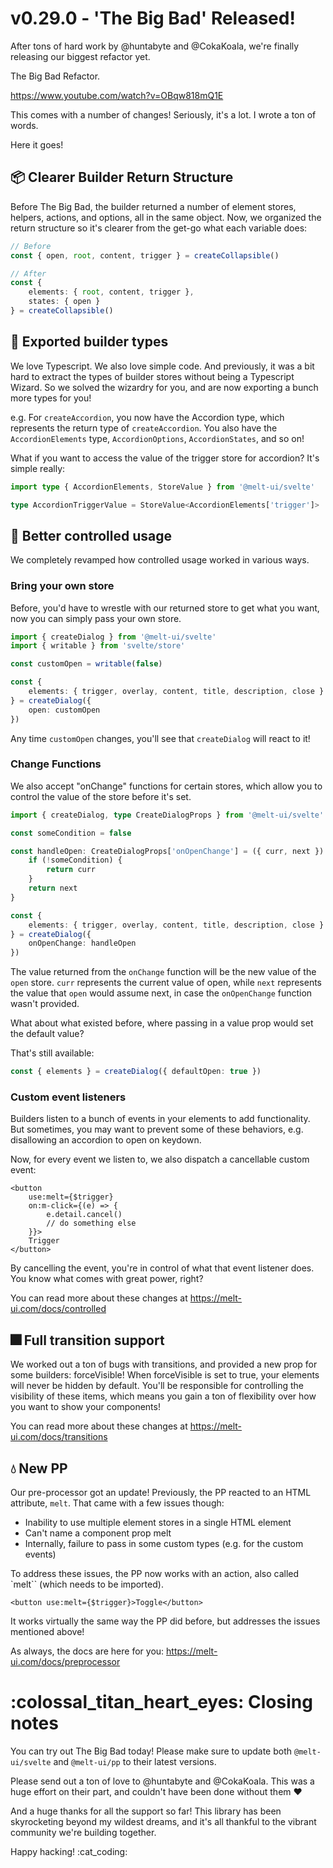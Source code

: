 # v0.29.0 - 'The Big Bad' Released!

After tons of hard work by @huntabyte and @CokaKoala, we're finally releasing our biggest refactor
yet.

The Big Bad Refactor.

https://www.youtube.com/watch?v=OBqw818mQ1E

This comes with a number of changes! Seriously, it's a lot. I wrote a ton of words.

Here it goes!

## 📦 Clearer Builder Return Structure

Before The Big Bad, the builder returned a number of element stores, helpers, actions, and options,
all in the same object. Now, we organized the return structure so it's clearer from the get-go what
each variable does:

```ts
// Before
const { open, root, content, trigger } = createCollapsible()

// After
const {
	elements: { root, content, trigger },
	states: { open }
} = createCollapsible()
```

## 📜 Exported builder types

We love Typescript. We also love simple code. And previously, it was a bit hard to extract the types
of builder stores without being a Typescript Wizard. So we solved the wizardry for you, and are now
exporting a bunch more types for you!

e.g. For `createAccordion`, you now have the Accordion type, which represents the return type of
`createAccordion`. You also have the `AccordionElements` type, `AccordionOptions`,
`AccordionStates`, and so on!

What if you want to access the value of the trigger store for accordion? It's simple really:

```ts
import type { AccordionElements, StoreValue } from '@melt-ui/svelte'

type AccordionTriggerValue = StoreValue<AccordionElements['trigger']>
```

## 🦾 Better controlled usage

We completely revamped how controlled usage worked in various ways.

### Bring your own store

Before, you'd have to wrestle with our returned store to get what you want, now you can simply pass
your own store.

```ts
import { createDialog } from '@melt-ui/svelte'
import { writable } from 'svelte/store'

const customOpen = writable(false)

const {
	elements: { trigger, overlay, content, title, description, close }
} = createDialog({
	open: customOpen
})
```

Any time `customOpen` changes, you'll see that `createDialog` will react to it!

### Change Functions

We also accept "onChange" functions for certain stores, which allow you to control the value of the
store before it's set.

```ts
import { createDialog, type CreateDialogProps } from '@melt-ui/svelte'

const someCondition = false

const handleOpen: CreateDialogProps['onOpenChange'] = ({ curr, next }) => {
	if (!someCondition) {
		return curr
	}
	return next
}

const {
	elements: { trigger, overlay, content, title, description, close }
} = createDialog({
	onOpenChange: handleOpen
})
```

The value returned from the `onChange` function will be the new value of the `open` store. `curr`
represents the current value of open, while `next` represents the value that `open` would assume
next, in case the `onOpenChange` function wasn't provided.

What about what existed before, where passing in a value prop would set the default value?

That's still available:

```ts
const { elements } = createDialog({ defaultOpen: true })
```

### Custom event listeners

Builders listen to a bunch of events in your elements to add functionality. But sometimes, you may
want to prevent some of these behaviors, e.g. disallowing an accordion to open on keydown.

Now, for every event we listen to, we also dispatch a cancellable custom event:

```svelte
<button
	use:melt={$trigger}
	on:m-click={(e) => {
		e.detail.cancel()
		// do something else
	}}>
	Trigger
</button>
```

By cancelling the event, you're in control of what that event listener does. You know what comes
with great power, right?

You can read more about these changes at https://melt-ui.com/docs/controlled

## 🎆 Full transition support

We worked out a ton of bugs with transitions, and provided a new prop for some builders:
forceVisible! When forceVisible is set to true, your elements will never be hidden by default.
You'll be responsible for controlling the visibility of these items, which means you gain a ton of
flexibility over how you want to show your components!

You can read more about these changes at https://melt-ui.com/docs/transitions

## 💧 New PP

Our pre-processor got an update! Previously, the PP reacted to an HTML attribute, `melt`. That came
with a few issues though:

- Inability to use multiple element stores in a single HTML element
- Can't name a component prop melt
- Internally, failure to pass in some custom types (e.g. for the custom events)

To address these issues, the PP now works with an action, also called `melt`` (which needs to be
imported).

```svelte
<button use:melt={$trigger}>Toggle</button>
```

It works virtually the same way the PP did before, but addresses the issues mentioned above!

As always, the docs are here for you: https://melt-ui.com/docs/preprocessor

# :colossal_titan_heart_eyes: Closing notes

You can try out The Big Bad today! Please make sure to update both `@melt-ui/svelte` and
`@melt-ui/pp` to their latest versions.

Please send out a ton of love to @huntabyte and @CokaKoala. This was a huge effort on their part,
and couldn't have been done without them ❤️

And a huge thanks for all the support so far! This library has been skyrocketing beyond my wildest
dreams, and it's all thankful to the vibrant community we're building together.

Happy hacking! :cat_coding:
